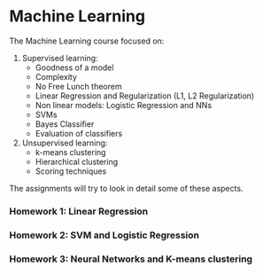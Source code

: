 # Machine Learning

The Machine Learning course focused on:
1) Supervised learning:
    - Goodness of a model
    - Complexity
    - No Free Lunch theorem
    - Linear Regression and Regularization (L1, L2 Regularization)
    - Non linear models: Logistic Regression and NNs
    - SVMs
    - Bayes Classifier
    - Evaluation of classifiers
2) Unsupervised learning:
    - k-means clustering
    - Hierarchical clustering
    - Scoring techniques

The assignments will try to look in detail some of these aspects.

### Homework 1: Linear Regression

### Homework 2: SVM and Logistic Regression

### Homework 3: Neural Networks and K-means clustering
